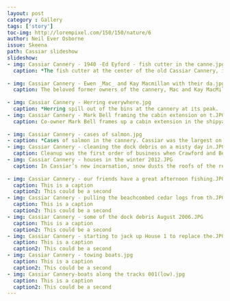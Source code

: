 ```yaml
---
layout: post
category : Gallery
tags: ['story']
toc-img: http://lorempixel.com/150/150/nature/6
author: Neil Ever Osborne
issue: Skeena
path: Cassiar slideshow
slideshow:
- img: Cassiar Cannery - 1940 -Ed Eyford - fish cutter in the canne.jpg
  caption: *The fish cutter at the center of the old Cassiar Cannery, in 1940.  Photo by Ed Eyford
  
- img: Cassiar Cannery - Ewen _Mac_ and Kay Macmillan with their da.jpg
  caption: The beloved former owners of the cannery, Mac and Kay MacMillan, with their daughter, Ewen. 
  
- img: Cassiar Cannery - Herring everywhere.jpg
  caption: *Herring spill out of the bins at the cannery at its peak. 
- img: Cassiar Cannery - Mark Bell framing the cabin extension on t.JPG
  caption: Co-owner Mark Bell frames up a cabin extension in the shipyard, as part of one of Cassiar’s new businesses: boat refurbishment.
  
- img: Cassiar Cannery - cases of salmon.jpg
- caption: *Cases of salmon in the cannery. Cassiar was the largest on the West Coast by volume, at its peak
- img: Cassiar Cannery - cleaning the dock debris on a misty day in.JPG
  caption: Cleanup was the first order of business when Crawford and Bell arrived in 2006. 
- img: Cassiar Cannery - houses in the winter 2012.JPG
  caption: In Cassiar’s new incarnation, snow dusts the roofs of the restored cannery’s manager houses in winter 2012.
  
- img: Cassiar Cannery - our friends have a great afternoon fishing.JPG
  caption: This is a caption
  caption2: This could be a second
- img: Cassiar Cannery - pulling the beachcombed cedar logs from th.JPG
  caption: This is a caption
  caption2: This could be a second
- img: Cassiar Cannery - some of the dock debris August 2006.JPG
  caption: This is a caption
  caption2: This could be a second
- img: Cassiar Cannery - starting to jack up House 1 to replace the.JPG
  caption: This is a caption
  caption2: This could be a second
- img: Cassiar Cannery - towing boats.jpg
  caption: This is a caption
  caption2: This could be a second
- img: Cassiar Cannery-boats along the tracks 001(low).jpg
  caption: This is a caption
  caption2: This could be a second
---
```


